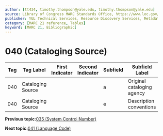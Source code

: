 ```yaml
---
author: [tt434, timothy.thompson@yale.edu, timothy.thompson@yale.edu]
source: Library of Congress MARC Standards Office, https://www.loc.gov/marc/bibliographic/bd040.html
publisher: YUL Technical Services, Resource Discovery Services, Metadata Services Unit
category: [MARC 21 reference, Tables]
keyword: [MARC 21, Bibliographic]
---
```


# 040 \(Cataloging Source\)

|Tag|Tag Label|First Indicator|Second Indicator|Subfield|Subfield Label|Repeatable|
|---|---------|---------------|----------------|--------|--------------|----------|
|040|Cataloging Source| | |a|Original cataloging agency|F|
|040|Cataloging Source| | |e|Description conventions|F|

**Previous topic:**[035 \(System Control Number\)](../tables/035_bib_table.md)

**Next topic:**[041 \(Language Code\)](../tables/041_bib_table.md)

